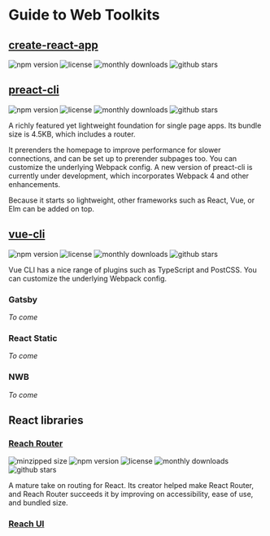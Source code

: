 # Guide to Web Toolkits

## [create-react-app](https://github.com/developit/preact-cli)

![npm version](https://badgen.net/npm/v/create-react-app?color=orange)
![license](https://badgen.net/github/license/facebook/create-react-app)
![monthly downloads](https://badgen.net/npm/dm/create-react-app?color=yellow)
![github stars](https://badgen.net/github/stars/facebook/create-react-app?color=yellow)


## [preact-cli](https://github.com/developit/preact-cli)

![npm version](https://badgen.net/npm/v/preact-cli?color=orange)
![license](https://badgen.net/github/license/developit/preact-cli)
![monthly downloads](https://badgen.net/npm/dm/preact-cli?color=yellow)
![github stars](https://badgen.net/github/stars/developit/preact-cli?color=yellow)

A richly featured yet lightweight foundation for single page apps. Its bundle size is 4.5KB, which includes a router.

It prerenders the homepage to improve performance for slower connections, and can be set up to prerender subpages too. You can customize the underlying Webpack config. A new version of preact-cli is currently under development, which incorporates Webpack 4 and other enhancements.

Because it starts so lightweight, other frameworks such as React, Vue, or Elm can be added on top.

## [vue-cli](https://github.com/vuejs/vue-cli)

![npm version](https://badgen.net/npm/v/vue-cli?color=orange)
![license](https://badgen.net/github/license/vuejs/vue-cli)
![monthly downloads](https://badgen.net/npm/dm/vue-cli?color=yellow)
![github stars](https://badgen.net/github/stars/vuejs/vue-cli?color=yellow)

Vue CLI has a nice range of plugins such as TypeScript and PostCSS. You can customize the underlying Webpack config.

### Gatsby

_To come_

### React Static

_To come_

### NWB

_To come_

## React libraries

### [Reach Router](https://reach.tech/router)

![minzipped size](https://badgen.net/bundlephobia/minzip/@reach/router?color=green)
![npm version](https://badgen.net/npm/v/@reach/router?color=orange)
![license](https://badgen.net/github/license/reach/router)
![monthly downloads](https://badgen.net/npm/dm/@reach/router?color=yellow)
![github stars](https://badgen.net/github/stars/reach/router?color=yellow)

A mature take on routing for React. Its creator helped make React Router, and Reach Router succeeds it by improving on accessibility, ease of use, and bundled size.

### [Reach UI](https://ui.reach.tech/)
